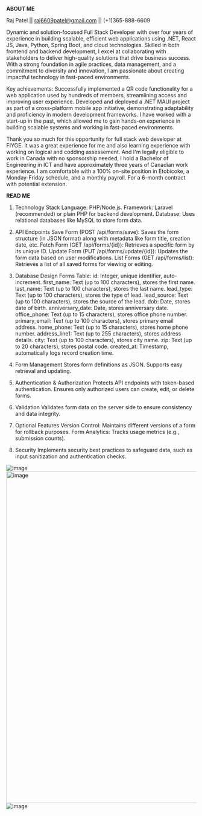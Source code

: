 **ABOUT ME**

Raj Patel || raj6609patel@gmail.com || (+1)365-888-6609

Dynamic and solution-focused Full Stack Developer with over four years of experience in building scalable, efficient web applications using .NET, React JS, Java, Python, Spring Boot, and cloud technologies. Skilled in both frontend and backend development, I excel at collaborating with stakeholders to deliver high-quality solutions that drive business success. With a strong foundation in agile practices, data management, and a commitment to diversity and innovation, I am passionate about creating impactful technology in fast-paced environments.

Key achievements: Successfully implemented a QR code functionality for a web application used by hundreds of members, streamlining access and improving user experience. Developed and deployed a .NET MAUI project as part of a cross-platform mobile app initiative, demonstrating adaptability and proficiency in modern development frameworks. I have worked with a start-up in the past, which allowed me to gain hands-on experience in building scalable systems and working in fast-paced environments.

Thank you so much for this opportunity for full stack web developer at FIYGE. It was a great experience for me and also learning experience with working on logical and codding assessement. And I'm legally eligible to work in Canada with no sponsorship needed, I hold a Bachelor of Engineering in ICT and have approximately three years of Canadian work experience. I am comfortable with a 100% on-site position in Etobicoke, a Monday-Friday schedule, and a monthly payroll. For a 6-month contract with potential extension.


**READ ME**

1. Technology Stack
Language: PHP/Node.js.
Framework: Laravel (recommended) or plain PHP for backend development.
Database: Uses relational databases like MySQL to store form data.

2. API Endpoints
Save Form (POST /api/forms/save): Saves the form structure (in JSON format) along with metadata like form title, creation date, etc.
Fetch Form (GET /api/forms/{id}): Retrieves a specific form by its unique ID.
Update Form (PUT /api/forms/update/{id}): Updates the form data based on user modifications.
List Forms (GET /api/forms/list): Retrieves a list of all saved forms for viewing or editing.

3. Database Design
Forms Table:
id: Integer, unique identifier, auto-increment.
first_name: Text (up to 100 characters), stores the first name.
last_name: Text (up to 100 characters), stores the last name.
lead_type: Text (up to 100 characters), stores the type of lead.
lead_source: Text (up to 100 characters), stores the source of the lead.
dob: Date, stores date of birth.
anniversary_date: Date, stores anniversary date.
office_phone: Text (up to 15 characters), stores office phone number.
primary_email: Text (up to 100 characters), stores primary email address.
home_phone: Text (up to 15 characters), stores home phone number.
address_line1: Text (up to 255 characters), stores address details.
city: Text (up to 100 characters), stores city name.
zip: Text (up to 20 characters), stores postal code.
created_at: Timestamp, automatically logs record creation time.

4. Form Management
Stores form definitions as JSON.
Supports easy retrieval and updating.

5. Authentication & Authorization
Protects API endpoints with token-based authentication.
Ensures only authorized users can create, edit, or delete forms.

6. Validation
Validates form data on the server side to ensure consistency and data integrity.

7. Optional Features
Version Control: Maintains different versions of a form for rollback purposes.
Form Analytics: Tracks usage metrics (e.g., submission counts).

8. Security
Implements security best practices to safeguard data, such as input sanitization and authentication checks.

![image](https://github.com/user-attachments/assets/99ee7674-05d8-4ded-9d78-a103ad82b01d)
<img width="878" alt="image" src="https://github.com/user-attachments/assets/d8782eab-46b7-4220-9552-5dc67b7cd3fb">
![image](https://github.com/user-attachments/assets/e80a2c12-8db2-45e5-b44d-32c34154fb19)
